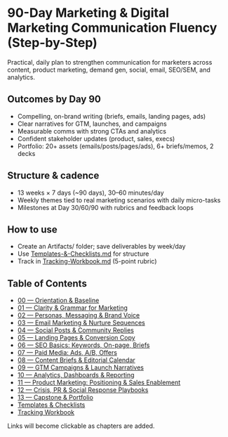 # 90-Day Marketing & Digital Marketing Communication Fluency (Step-by-Step)

Practical, daily plan to strengthen communication for marketers across content, product marketing, demand gen, social, email, SEO/SEM, and analytics.

## Outcomes by Day 90
- Compelling, on-brand writing (briefs, emails, landing pages, ads)
- Clear narratives for GTM, launches, and campaigns
- Measurable comms with strong CTAs and analytics
- Confident stakeholder updates (product, sales, execs)
- Portfolio: 20+ assets (emails/posts/pages/ads), 6+ briefs/memos, 2 decks

## Structure & cadence
- 13 weeks × 7 days (~90 days), 30–60 minutes/day
- Weekly themes tied to real marketing scenarios with daily micro-tasks
- Milestones at Day 30/60/90 with rubrics and feedback loops

## How to use
- Create an Artifacts/ folder; save deliverables by week/day
- Use [Templates-&-Checklists.md](./Templates-&-Checklists.md) for structure
- Track in [Tracking-Workbook.md](./Tracking-Workbook.md) (5-point rubric)

## Table of Contents
- [00 — Orientation & Baseline](./00-Orientation-Assessment.md)
- [01 — Clarity & Grammar for Marketing](./01-Clarity-&-Grammar-for-Marketing.md)
- [02 — Personas, Messaging & Brand Voice](./02-Personas-Messaging-&-Brand-Voice.md)
- [03 — Email Marketing & Nurture Sequences](./03-Email-Marketing-&-Nurture-Sequences.md)
- [04 — Social Posts & Community Replies](./04-Social-Posts-&-Community-Replies.md)
- [05 — Landing Pages & Conversion Copy](./05-Landing-Pages-&-Conversion-Copy.md)
- [06 — SEO Basics: Keywords, On-page, Briefs](./06-SEO-Basics-Keywords-Onpage-Briefs.md)
- [07 — Paid Media: Ads, A/B, Offers](./07-Paid-Media-Ads-A-B-Offers.md)
- [08 — Content Briefs & Editorial Calendar](./08-Content-Briefs-&-Editorial-Calendar.md)
- [09 — GTM Campaigns & Launch Narratives](./09-GTM-Campaigns-&-Launch-Narratives.md)
- [10 — Analytics, Dashboards & Reporting](./10-Analytics-Dashboards-&-Reporting.md)
- [11 — Product Marketing: Positioning & Sales Enablement](./11-Product-Marketing-Positioning-&-Sales-Enablement.md)
- [12 — Crisis, PR & Social Response Playbooks](./12-Crisis-PR-&-Social-Response-Playbooks.md)
- [13 — Capstone & Portfolio](./13-Capstone-&-Portfolio.md)
- [Templates & Checklists](./Templates-&-Checklists.md)
- [Tracking Workbook](./Tracking-Workbook.md)

Links will become clickable as chapters are added.
